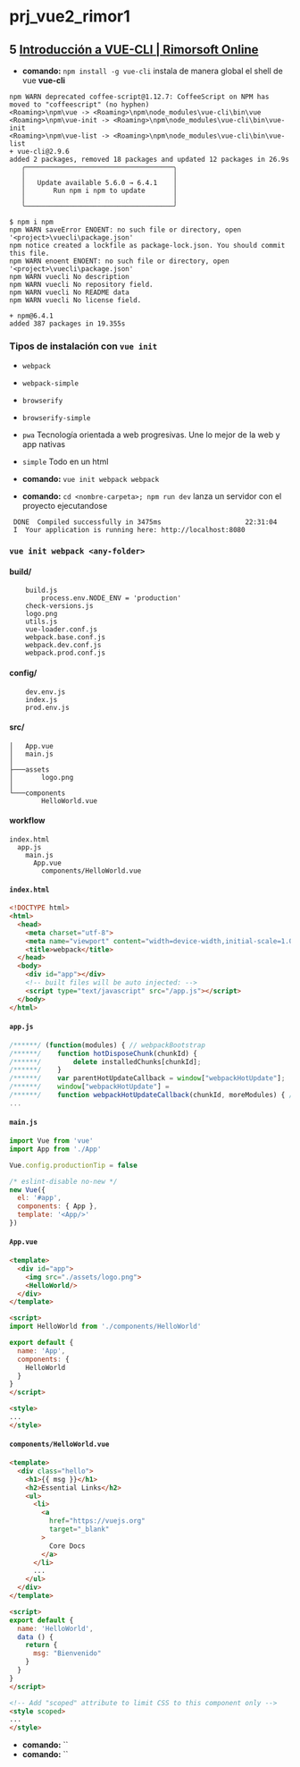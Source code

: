 # prj_vue2_rimor1

## 5 [Introducción a VUE-CLI | Rimorsoft Online](https://youtu.be/Ptj5JDz5MBU?list=PLhCiuvlix-rR1X3apg9CXY5KEX47sI-gc)

- **comando:** `npm install -g vue-cli` instala de manera global el shell de vue **vue-cli**
```ssh
npm WARN deprecated coffee-script@1.12.7: CoffeeScript on NPM has moved to "coffeescript" (no hyphen)
<Roaming>\npm\vue -> <Roaming>\npm\node_modules\vue-cli\bin\vue
<Roaming>\npm\vue-init -> <Roaming>\npm\node_modules\vue-cli\bin\vue-init
<Roaming>\npm\vue-list -> <Roaming>\npm\node_modules\vue-cli\bin\vue-list
+ vue-cli@2.9.6
added 2 packages, removed 18 packages and updated 12 packages in 26.9s
   ╭─────────────────────────────────────╮
   │                                     │
   │   Update available 5.6.0 → 6.4.1    │
   │       Run npm i npm to update       │
   │                                     │
   ╰─────────────────────────────────────╯
```

```
$ npm i npm
npm WARN saveError ENOENT: no such file or directory, open '<project>\vuecli\package.json'
npm notice created a lockfile as package-lock.json. You should commit this file.
npm WARN enoent ENOENT: no such file or directory, open '<project>\vuecli\package.json'
npm WARN vuecli No description
npm WARN vuecli No repository field.
npm WARN vuecli No README data
npm WARN vuecli No license field.

+ npm@6.4.1
added 387 packages in 19.355s
```
### Tipos de instalación con `vue init`
- `webpack` <nombre-carpeta>
- `webpack-simple` <nombre-carpeta>
- `browserify` <nombre-carpeta>
- `browserify-simple` <nombre-carpeta>
- `pwa` <nombre-carpeta> Tecnología orientada a web progresivas. Une lo mejor de la web y app nativas
- `simple` <nombre-carpeta> Todo en un html 

- **comando:** `vue init webpack webpack`
- **comando:** `cd <nombre-carpeta>; npm run dev` lanza un servidor con el proyecto ejecutandose
```
 DONE  Compiled successfully in 3475ms                     22:31:04
 I  Your application is running here: http://localhost:8080
```

### **`vue init webpack <any-folder>`**

#### build/
```ssh
    build.js
        process.env.NODE_ENV = 'production'
    check-versions.js
    logo.png
    utils.js
    vue-loader.conf.js
    webpack.base.conf.js
    webpack.dev.conf.js
    webpack.prod.conf.js
```
#### config/
```ssh
    dev.env.js
    index.js
    prod.env.js
```
#### src/
```ssh
│   App.vue
│   main.js
│
├───assets
│       logo.png
│
└───components
        HelloWorld.vue
```
#### workflow
```ssh
index.html
  app.js
    main.js
      App.vue
        components/HelloWorld.vue
```
#### `index.html`
```html
<!DOCTYPE html>
<html>
  <head>
    <meta charset="utf-8">
    <meta name="viewport" content="width=device-width,initial-scale=1.0">
    <title>webpack</title>
  </head>
  <body>
    <div id="app"></div>
    <!-- built files will be auto injected: -->
    <script type="text/javascript" src="/app.js"></script>
  </body>
</html>
```
#### `app.js`
```js
/******/ (function(modules) { // webpackBootstrap
/******/ 	function hotDisposeChunk(chunkId) {
/******/ 		delete installedChunks[chunkId];
/******/ 	}
/******/ 	var parentHotUpdateCallback = window["webpackHotUpdate"];
/******/ 	window["webpackHotUpdate"] = 
/******/ 	function webpackHotUpdateCallback(chunkId, moreModules) { // eslint-disable-line no-unused-vars
...
```
#### `main.js`
```js
import Vue from 'vue'
import App from './App'

Vue.config.productionTip = false

/* eslint-disable no-new */
new Vue({
  el: '#app',
  components: { App },
  template: '<App/>'
})
```
#### `App.vue`
```html
<template>
  <div id="app">
    <img src="./assets/logo.png">
    <HelloWorld/>
  </div>
</template>

<script>
import HelloWorld from './components/HelloWorld'

export default {
  name: 'App',
  components: {
    HelloWorld
  }
}
</script>

<style>
...
</style>
```
#### `components/HelloWorld.vue`
```html
<template>
  <div class="hello">
    <h1>{{ msg }}</h1>
    <h2>Essential Links</h2>
    <ul>
      <li>
        <a
          href="https://vuejs.org"
          target="_blank"
        >
          Core Docs
        </a>
      </li>
      ...
    </ul>
  </div>
</template>

<script>
export default {
  name: 'HelloWorld',
  data () {
    return {
      msg: "Bienvenido"
    }
  }
}
</script>

<!-- Add "scoped" attribute to limit CSS to this component only -->
<style scoped>
...
</style>
```

- **comando:** ``
- **comando:** ``